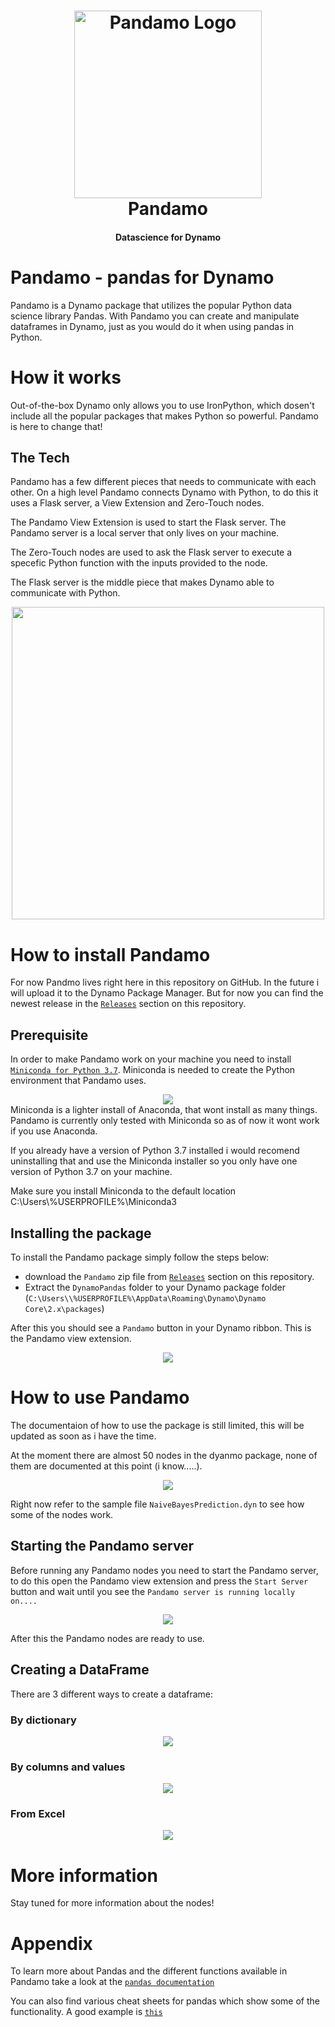 
<h1 align="center">
 <img src="./Images/pandamo.png" alt="Pandamo Logo" width="300">
  <br>
  Pandamo
  <br>
</h1>

<h4 align="center">Datascience for Dynamo</h4>


# Pandamo - pandas for Dynamo
Pandamo is a Dynamo package that utilizes the popular Python data science library Pandas. With Pandamo you can create and manipulate dataframes in Dynamo, just as you would do it when using pandas in Python.

# How it works
Out-of-the-box Dynamo only allows you to use IronPython, which dosen't include all the popular packages that makes Python so powerful. Pandamo is here to change that!

## The Tech
Pandamo has a few different pieces that needs to communicate with each other. On a high level Pandamo connects Dynamo with Python, to do this it uses a Flask server, a View Extension and Zero-Touch nodes.

The Pandamo View Extension is used to start the Flask server. The Pandamo server is a local server that only lives on your machine.

The Zero-Touch nodes are used to ask the Flask server to execute a specefic Python function with the inputs provided to the node.

The Flask server is the middle piece that makes Dynamo able to communicate with Python.
<div align="center">
<img src="./Images/the_tech.png" width="500"/>
</div>

# How to install Pandamo
For now Pandmo lives right here in this repository on GitHub. In the future i will upload it to the Dynamo Package Manager. But for now you can find the newest release in the [`Releases`](https://github.com/SHKnudsen/Pandamo/releases) section on this repository.

## Prerequisite
In order to make Pandamo work on your machine you need to install [`Miniconda for Python 3.7`](https://docs.conda.io/en/latest/miniconda.html). Miniconda is needed to create the Python environment that Pandamo uses.
<div align="center"><img src="./Images/miniconda_install.png" /></div> 
Miniconda is a lighter install of Anaconda, that wont install as many things. Pandamo is currently only tested with Miniconda so as of now it wont work if you use Anaconda. 

If you already have a version of Python 3.7 installed i would recomend uninstalling that and use the Miniconda installer so you only have one version of Python 3.7 on your machine. 

Make sure you install Miniconda to the default location C:\Users\\%USERPROFILE%\Miniconda3

## Installing the package
To install the Pandamo package simply follow the steps below:
- download the `Pandamo` zip file from [`Releases`](https://github.com/SHKnudsen/Pandamo/releases) section on this repository.
- Extract the `DynamoPandas` folder to your Dynamo package folder (`C:\Users\\%USERPROFILE%\AppData\Roaming\Dynamo\Dynamo Core\2.x\packages`)

After this you should see a `Pandamo` button in your Dynamo ribbon. This is the Pandamo view extension.
<div align="center"><img src="./Images/dynamo_ribbon.png" /></div> 

# How to use Pandamo
The documentaion of how to use the package is still limited, this will be updated as soon as i have the time.

At the moment there are almost 50 nodes in the dyanmo package, none of them are documented at this point (i know.....).
<div align="center"><img src="./Images/all_nodes.png" /></div> 

Right now refer to the sample file `NaiveBayesPrediction.dyn` to see how some of the nodes work.

## Starting the Pandamo server
Before running any Pandamo nodes you need to start the Pandamo server, to do this open the Pandamo view extension and press the `Start Server` button and wait until you see the `Pandamo server is running locally on....`
<div align="center"><img src="./Images/start_pandamo_server.png" /></div> 

After this the Pandamo nodes are ready to use.

## Creating a DataFrame
There are 3 different ways to create a dataframe:

### By dictionary
<div align="center"><img src="./Images/dataframe_by_dictionary.png" /></div> 

### By columns and values
<div align="center"><img src="./Images/dataframe_by_columns_values.png" /></div> 

### From Excel
<div align="center"><img src="./Images/dataframe_from_excel.png" /></div> 

# More information
Stay tuned for more information about the nodes!

# Appendix
To learn more about Pandas and the different functions available in Pandamo take a look at the [`pandas documentation`](https://pandas.pydata.org/pandas-docs/stable/)

You can also find various cheat sheets for pandas which show some of the functionality. A good example is [`this`](https://github.com/pandas-dev/pandas/blob/master/doc/cheatsheet/Pandas_Cheat_Sheet.pdf)


